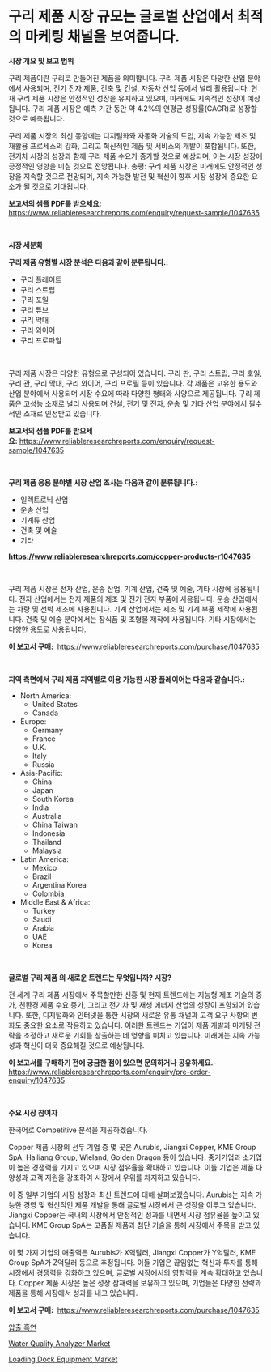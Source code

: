 <p><h1>구리 제품 시장 규모는 글로벌 산업에서 최적의 마케팅 채널을 보여줍니다.</h1></p><p><strong>시장 개요 및 보고 범위</strong></p>
<p><p>구리 제품이란 구리로 만들어진 제품을 의미합니다. 구리 제품 시장은 다양한 산업 분야에서 사용되며, 전기 전자 제품, 건축 및 건설, 자동차 산업 등에서 널리 활용됩니다. 현재 구리 제품 시장은 안정적인 성장을 유지하고 있으며, 미래에도 지속적인 성장이 예상됩니다. 구리 제품 시장은 예측 기간 동안 약 4.2%의 연평균 성장률(CAGR)로 성장할 것으로 예측됩니다. </p><p>구리 제품 시장의 최신 동향에는 디지털화와 자동화 기술의 도입, 지속 가능한 제조 및 재활용 프로세스의 강화, 그리고 혁신적인 제품 및 서비스의 개발이 포함됩니다. 또한, 전기차 시장의 성장과 함께 구리 제품 수요가 증가할 것으로 예상되며, 이는 시장 성장에 긍정적인 영향을 미칠 것으로 전망됩니다. 총평: 구리 제품 시장은 미래에도 안정적인 성장을 지속할 것으로 전망되며, 지속 가능한 발전 및 혁신이 향후 시장 성장에 중요한 요소가 될 것으로 기대됩니다.</p></p>
<p><strong>보고서의 샘플 PDF를 받으세요:</strong> <a href="https://www.reliableresearchreports.com/enquiry/request-sample/1047635">https://www.reliableresearchreports.com/enquiry/request-sample/1047635</a></p>
<p>&nbsp;</p>
<p><strong>시장 세분화</strong></p>
<p><strong>구리 제품 유형별 시장 분석은 다음과 같이 분류됩니다.:</strong></p>
<p><ul><li>구리 플레이트</li><li>구리 스트립</li><li>구리 포일</li><li>구리 튜브</li><li>구리 막대</li><li>구리 와이어</li><li>구리 프로파일</li></ul></p>
<p>&nbsp;</p>
<p><p>구리 제품 시장은 다양한 유형으로 구성되어 있습니다. 구리 판, 구리 스트립, 구리 호일, 구리 관, 구리 막대, 구리 와이어, 구리 프로필 등이 있습니다. 각 제품은 고유한 용도와 산업 분야에서 사용되며 시장 수요에 따라 다양한 형태와 사양으로 제공됩니다. 구리 제품은 고성능 소재로 널리 사용되며 건설, 전기 및 전자, 운송 및 기타 산업 분야에서 필수적인 소재로 인정받고 있습니다.</p></p>
<p><strong>보고서의 샘플 PDF를 받으세요:</strong>&nbsp;<a href="https://www.reliableresearchreports.com/enquiry/request-sample/1047635">https://www.reliableresearchreports.com/enquiry/request-sample/1047635</a></p>
<p>&nbsp;</p>
<p><strong> 구리 제품 응용 분야별 시장 산업 조사는 다음과 같이 분류됩니다.:</strong></p>
<p><ul><li>일렉트로닉 산업</li><li>운송 산업</li><li>기계류 산업</li><li>건축 및 예술</li><li>기타</li></ul></p>
<p><strong><a href="https://www.reliableresearchreports.com/copper-products-r1047635">https://www.reliableresearchreports.com/copper-products-r1047635</a></strong></p>
<p>&nbsp;</p>
<p><p>구리 제품 시장은 전자 산업, 운송 산업, 기계 산업, 건축 및 예술, 기타 시장에 응용됩니다. 전자 산업에서는 전자 제품의 제조 및 전기 전자 부품에 사용됩니다. 운송 산업에서는 차량 및 선박 제조에 사용됩니다. 기계 산업에서는 제조 및 기계 부품 제작에 사용됩니다. 건축 및 예술 분야에서는 장식품 및 조형물 제작에 사용됩니다. 기타 시장에서는 다양한 용도로 사용됩니다.</p></p>
<p><strong>이 보고서 구매:</strong>&nbsp; <a href="https://www.reliableresearchreports.com/purchase/1047635">https://www.reliableresearchreports.com/purchase/1047635</a></p>
<p>&nbsp;</p>
<p><strong>지역 측면에서 구리 제품 지역별로 이용 가능한 시장 플레이어는 다음과 같습니다.:</strong></p>
<p><ul>
    <li>
        North America:
        <ul>
            <li>United States</li>
            <li>Canada</li>
        </ul>
    </li>
    <li>
        Europe:
        <ul>
            <li>Germany</li>
            <li>France</li>
            <li>U.K.</li>
            <li>Italy</li>
            <li>Russia</li>
        </ul>
    </li>
    <li>
        Asia-Pacific:
        <ul>
            <li>China</li>
            <li>Japan</li>
            <li>South Korea</li>
            <li>India</li>
            <li>Australia</li>
            <li>China Taiwan</li>
            <li>Indonesia</li>
            <li>Thailand</li>
            <li>Malaysia</li>
        </ul>
    </li>
    <li>
        Latin America:
        <ul>
            <li>Mexico</li>
            <li>Brazil</li>
            <li>Argentina Korea</li>
            <li>Colombia</li>
        </ul>
    </li>
    <li>
        Middle East & Africa:
        <ul>
            <li>Turkey</li>
            <li>Saudi</li>
            <li>Arabia</li>
            <li>UAE</li>
            <li>Korea</li>
        </ul>
    </li>
    </ul></p>
<p>&nbsp;</p>
<p><strong>글로벌 구리 제품 의 새로운 트렌드는 무엇입니까? 시장?</strong></p>
<p><p>전 세계 구리 제품 시장에서 주목할만한 신흥 및 현재 트렌드에는 지능형 제조 기술의 증가, 친환경 제품 수요 증가, 그리고 전기차 및 재생 에너지 산업의 성장이 포함되어 있습니다. 또한, 디지털화와 인터넷을 통한 시장의 새로운 유통 채널과 고객 요구 사항의 변화도 중요한 요소로 작용하고 있습니다. 이러한 트렌드는 기업이 제품 개발과 마케팅 전략을 조정하고 새로운 기회를 창출하는 데 영향을 미치고 있습니다. 미래에는 지속 가능성과 혁신이 더욱 중요해질 것으로 예상됩니다.</p></p>
<p><strong>이 보고서를 구매하기 전에 궁금한 점이 있으면 문의하거나 공유하세요.</strong>- <a href="https://www.reliableresearchreports.com/enquiry/pre-order-enquiry/1047635">https://www.reliableresearchreports.com/enquiry/pre-order-enquiry/1047635</a></p>
<p>&nbsp;</p>
<p><strong>주요 시장 참여자</strong></p>
<p><p>한국어로 Competitive 분석을 제공하겠습니다. </p><p>Copper 제품 시장의 선두 기업 중 몇 곳은 Aurubis, Jiangxi Copper, KME Group SpA, Hailiang Group, Wieland, Golden Dragon 등이 있습니다. 중기기업과 소기업이 높은 경쟁력을 가지고 있으며 시장 점유율을 확대하고 있습니다. 이들 기업은 제품 다양성과 고객 지원을 강조하여 시장에서 우위를 차지하고 있습니다.</p><p>이 중 일부 기업의 시장 성장과 최신 트렌드에 대해 살펴보겠습니다. Aurubis는 지속 가능한 경영 및 혁신적인 제품 개발을 통해 글로벌 시장에서 큰 성장을 이루고 있습니다. Jiangxi Copper는 국내외 시장에서 안정적인 성과를 내면서 시장 점유율을 높이고 있습니다. KME Group SpA는 고품질 제품과 첨단 기술을 통해 시장에서 주목을 받고 있습니다.</p><p>이 몇 가지 기업의 매출액은 Aurubis가 X억달러, Jiangxi Copper가 Y억달러, KME Group SpA가 Z억달러 등으로 추정됩니다. 이들 기업은 끊임없는 혁신과 투자를 통해 시장에서 경쟁력을 강화하고 있으며, 글로벌 시장에서의 영향력을 계속 확대하고 있습니다. Copper 제품 시장은 높은 성장 잠재력을 보유하고 있으며, 기업들은 다양한 전략과 제품을 통해 시장에서 성과를 내고 있습니다.</p></p>
<p><strong>이 보고서 구매:</strong>&nbsp;&nbsp;<a href="https://www.reliableresearchreports.com/purchase/1047635">https://www.reliableresearchreports.com/purchase/1047635</a></p>
<p><p><a href="https://github.com/CorEmtymerich56566/Market-Research-Report-List-1/blob/main/838185519540.md">압출 흑연</a></p><p><a href="https://github.com/Hazelklievgspy6vdcsmu106w/Market-Research-Report-List-2/blob/main/water-quality-analyzer-market.md">Water Quality Analyzer Market</a></p><p><a href="https://github.com/lubmix/Market-Research-Report-List-2/blob/main/loading-dock-equipment-market.md">Loading Dock Equipment Market</a></p></p>